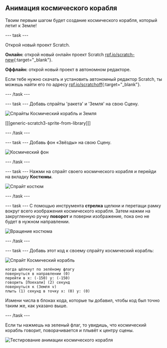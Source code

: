 ## Анимация космического корабля

Твоим первым шагом будет создание космического корабля, который летит к Земле!

--- task ---

Открой новый проект Scratch.

**Онлайн:** открой новый онлайн проект Scratch [rpf.io/scratch-new](https://rpf.io/scratchon){:target="_blank"}.

**Оффлайн:** открой новый проект в автономном редакторе.

Если тебе нужно скачать и установить автономный редактор Scratch, ты можешь найти его по адресу [rpf.io/scratchoff](https://rpf.io/scratchoff){:target="_blank"}.

--- /task ---

--- task --- Добавь спрайты 'ракета' и 'Земля' на свою Сцену.

![Спрайты Космический корабль и Земля](images/space-sprites.png)

[[[generic-scratch3-sprite-from-library]]]

--- /task ---

--- task --- Добавь фон «Звёзды» на свою Сцену.

![Космический фон](images/space-backdrop.png)

--- /task ---

--- task --- Нажми на спрайт своего космического корабля и перейди на вкладку **Костюмы**.

![Спрайт костюм](images/space-costume.png)

--- /task ---

--- task --- С помощью инструмента **стрелка** щелкни и перетащи рамку вокруг всего изображения космического корабля. Затем нажми на закругленную ручку **поворот** и поверни изображение, пока оно не будет в нужном направлении.

![Вращение костюма](images/space-rotate.png)

--- /task ---

--- task --- Добавь этот код к своему спрайту космический корабль:

![Спрайт Космический корабль](images/sprite-spaceship.png)

```blocks3
когда щёлкнут по зелёному флагу
повернуться в направлении (0)
перейти в x: (-150) y: (-150)
говорить [Поехали] (2) секунд
повернуться к (Земля v)
плыть (1) секунд в точку x: (0) y: (0)
```

Измени числа в блоках кода, которые ты добавил, чтобы код был точно таким же, как указано выше.

--- /task ---

Если ты нажмешь на зеленый флаг, то увидишь, что космический корабль говорит, поворачивается и плывёт к центру сцены.

![Тестирование анимации космического корабля](images/space-animate-stage.png)
